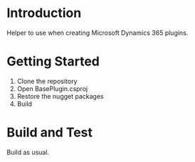# Introduction 
Helper to use when creating Microsoft Dynamics 365 plugins.

# Getting Started
1. Clone the repository
2. Open BasePlugin.csproj
3. Restore the nugget packages
4. Build

# Build and Test
Build as usual. 

